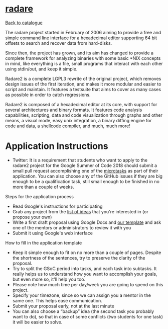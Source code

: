
# [radare](http://radare.org)

[Back to catalogue](../README.md#radare)

The radare project started in February of 2006 aiming to provide a free and simple command line interface for a hexadecimal editor supporting 64 bit offsets to search and recover data from hard-disks.

Since then, the project has grown, and its aim has changed to provide a complete framework for analyzing binaries with some basic *NIX concepts in mind, like everything is a file, small programs that interact with each other using stdin/out, and keep it simple.

Radare2 is a complete LGPL3 rewrite of the original project, which removes design issues of the first iteration, and makes it more modular and easier to script and maintain. It features a testsuite that aims to cover as many cases as possible in order to catch regressions.

Radare2 is composed of a hexadecimal editor at its core, with support for several architectures and binary formats. It features code analysis capabilities, scripting, data and code visualization through graphs and other means, a visual mode, easy unix integration, a binary diffing engine for code and data, a shellcode compiler, and much, much more!

# Application Instructions

* Twitter: It is a requirement that students who want to apply to the radare2 project for the Google Summer of Code 2018 should submit a small pull request accomplishing one of the [microtasks](http://radare.org/gsoc/2018/tasks.html) as part of their application. You can also choose any of the GitHub issues if they are big enough to be a qualification task, still small enough to be finished in no more than a couple of weeks.

Steps for the application process

  - Read Google's instructions for participating
  - Grab any project from the [list of ideas](http://radare.org/gsoc/2018/ideas.html) that you're interested in (or propose your own)
  - Write a first draft proposal using Google Docs and [our template](https://docs.google.com/document/d/1kDPGgr_D5tQuYLQi_gEGlkuQ-DlU8GH5kDBqZbVSC7I/edit?usp=sharing) and ask one of the mentors or administrators to review it with you
  - Submit it using Google's web interface

How to fill in the application template

  - Keep it simple enough to fit on no more than a couple of pages. Despite the shortness of the sentences, try to preserve the clarity of the proposal.
  - Try to split the GSoC period into tasks, and each task into subtasks. It really helps us to understand how you want to accomplish your goals, but even more so, it'll help you too. 
 - Please note how much time per day/week you are going to spend on this project.
 - Specify your timezone, since so we can assign you a mentor in the same one. This helps ease communication.
 - Submit your proposal early, not at the last minute
 - You can also choose a “backup” idea (the second task you probably want to do), so that in case of some conflicts (two students for one task) it will be easier to solve.